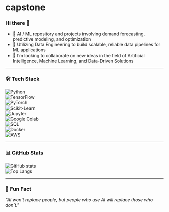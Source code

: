 # capstone
### Hi there 👋  
 
* 🔭 AI / ML repository and projects involving demand forecasting, predictive modeling, and optimization  
* 🌱 Utilizing Data Engineering to build scalable, reliable data pipelines for ML applications  
* 🤝 I’m looking to collaborate on new ideas in the field of Artificial Intelligence, Machine Learning, and Data-Driven Solutions  

---

### 🛠️ Tech Stack  
![Python](https://img.shields.io/badge/Python-3776AB?style=for-the-badge&logo=python&logoColor=white)  
![TensorFlow](https://img.shields.io/badge/TensorFlow-FF6F00?style=for-the-badge&logo=tensorflow&logoColor=white)  
![PyTorch](https://img.shields.io/badge/PyTorch-EE4C2C?style=for-the-badge&logo=pytorch&logoColor=white)  
![Scikit-Learn](https://img.shields.io/badge/Scikit--Learn-F7931E?style=for-the-badge&logo=scikit-learn&logoColor=white)  
![Jupyter](https://img.shields.io/badge/Jupyter-F37626?style=for-the-badge&logo=jupyter&logoColor=white)  
![Google Colab](https://img.shields.io/badge/Google%20Colab-F9AB00?style=for-the-badge&logo=googlecolab&logoColor=white)  
![SQL](https://img.shields.io/badge/SQL-4479A1?style=for-the-badge&logo=postgresql&logoColor=white)  
![Docker](https://img.shields.io/badge/Docker-2496ED?style=for-the-badge&logo=docker&logoColor=white)  
![AWS](https://img.shields.io/badge/AWS-232F3E?style=for-the-badge&logo=amazon-aws&logoColor=white)  

          

---

### 📊 GitHub Stats  
![GitHub stats](https://github-readme-stats.vercel.app/api?username=kamlesh-AI-ML&show_icons=true&theme=tokyonight)  
![Top Langs](https://github-readme-stats.vercel.app/api/top-langs/?username=kamlesh-AI-ML&layout=compact&theme=tokyonight)  

---

### 🚀 Fun Fact  
*"AI won’t replace people, but people who use AI will replace those who don’t."*  
